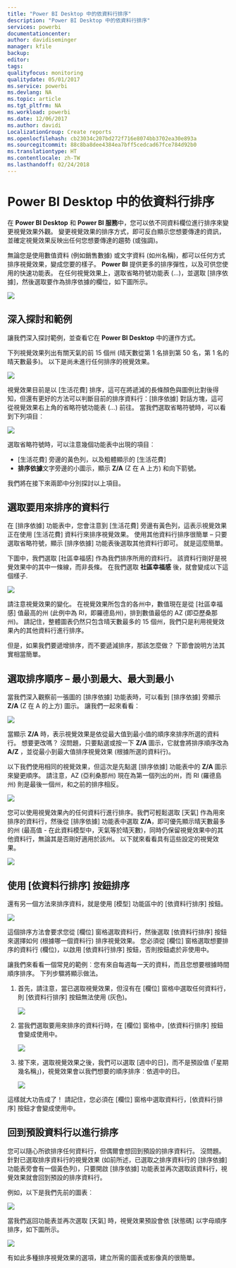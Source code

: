 ```yaml
---
title: "Power BI Desktop 中的依資料行排序"
description: "Power BI Desktop 中的依資料行排序"
services: powerbi
documentationcenter: 
author: davidiseminger
manager: kfile
backup: 
editor: 
tags: 
qualityfocus: monitoring
qualitydate: 05/01/2017
ms.service: powerbi
ms.devlang: NA
ms.topic: article
ms.tgt_pltfrm: NA
ms.workload: powerbi
ms.date: 12/06/2017
ms.author: davidi
LocalizationGroup: Create reports
ms.openlocfilehash: cb23034c207bd272f716e8074bb3702ea30e893a
ms.sourcegitcommit: 88c8ba8dee4384ea7bff5cedcad67fce784d92b0
ms.translationtype: HT
ms.contentlocale: zh-TW
ms.lasthandoff: 02/24/2018
---
```

# <a name="sort-by-column-in-power-bi-desktop"></a>Power BI Desktop 中的依資料行排序
在 **Power BI Desktop** 和 **Power BI 服務**中，您可以依不同資料欄位進行排序來變更視覺效果外觀。 變更視覺效果的排序方式，即可反白顯示您想要傳達的資訊，並確定視覺效果反映出任何您想要傳達的趨勢 (或強調)。

無論您是使用數值資料 (例如銷售數據) 或文字資料 (如州名稱)，都可以任何方式排序視覺效果，變成您要的樣子。  **Power BI** 提供更多的排序彈性，以及可供您使用的快速功能表。 在任何視覺效果上，選取省略符號功能表 (...)，並選取 [排序依據]，然後選取要作為排序依據的欄位，如下圖所示。

![](media/desktop-sort-by-column/sortbycolumn_2.png)

## <a name="more-depth-and-an-example"></a>深入探討和範例
讓我們深入探討範例，並查看它在 **Power BI Desktop** 中的運作方式。

下列視覺效果列出有關天氣的前 15 個州 (晴天數從第 1 名排到第 50 名，第 1 名的晴天數最多)。 以下是尚未進行任何排序的視覺效果。

![](media/desktop-sort-by-column/sortbycolumn_1.png)

視覺效果目前是以 [生活花費] 排序，這可在將遞減的長條顏色與圖例比對後得知，但還有更好的方法可以判斷目前的排序資料行：[排序依據] 對話方塊，這可從視覺效果右上角的省略符號功能表 (...) 前往。 當我們選取省略符號時，可以看到下列項目︰

![](media/desktop-sort-by-column/sortbycolumn_2.png)

選取省略符號時，可以注意幾個功能表中出現的項目︰

* [生活花費] 旁邊的黃色列，以及粗體顯示的 [生活花費]
* **排序依據**文字旁邊的小圖示，顯示 **Z/A** (Z 在 A 上方) 和向下箭號。

我們將在接下來兩節中分別探討以上項目。

## <a name="selecting-which-column-to-use-for-sorting"></a>選取要用來排序的資料行
在 [排序依據] 功能表中，您會注意到 [生活花費] 旁邊有黃色列，這表示視覺效果正在使用 [生活花費] 資料行來排序視覺效果。 使用其他資料行排序很簡單 – 只要選取省略符號，顯示 [排序依據] 功能表後選取其他資料行即可。 就是這麼簡單。

下圖中，我們選取 [社區幸福感] 作為我們排序所用的資料行。 該資料行剛好是視覺效果中的其中一條線，而非長條。 在我們選取 **社區幸福感** 後，就會變成以下這個樣子.

![](media/desktop-sort-by-column/sortbycolumn_3.png)

請注意視覺效果的變化。 在視覺效果所包含的各州中，數值現在是從 [社區幸福感] 值最高的州 (此例中為 RI，即羅德島州)，排到數值最低的 AZ (即亞歷桑那州)。 請記住，整體圖表仍然只包含晴天數最多的 15 個州，我們只是利用視覺效果內的其他資料行進行排序。

但是，如果我們要遞增排序，而不要遞減排序，那該怎麼做？ 下節會說明方法其實相當簡單。

## <a name="selecting-the-sort-order---smallest-to-largest-largest-to-smallest"></a>選取排序順序 – 最小到最大、最大到最小
當我們深入觀察前一張圖的 [排序依據] 功能表時，可以看到 [排序依據] 旁顯示 **Z/A** (Z 在 A 的上方) 圖示。 讓我們一起來看看：

![](media/desktop-sort-by-column/sortbycolumn_4.png)

當顯示 **Z/A** 時，表示視覺效果是依從最大值到最小值的順序來排序所選的資料行。 想要更改嗎？ 沒問題，只要點選或按一下 **Z/A** 圖示，它就會將排序順序改為 **A/Z** ，並從最小到最大值排序視覺效果 (根據所選的資料行)。

以下我們使用相同的視覺效果，但這次是先點選 [排序依據] 功能表中的 **Z/A** 圖示來變更順序。 請注意，AZ (亞利桑那州) 現在為第一個列出的州，而 RI (羅德島州) 則是最後一個州，和之前的排序相反。

![](media/desktop-sort-by-column/sortbycolumn_5.png)

您可以使用視覺效果內的任何資料行進行排序。我們可輕鬆選取 [天氣] 作為用來排序的資料行，然後從 [排序依據] 功能表中選取 **Z/A**，即可優先顯示晴天數最多的州 (最高值 - 在此資料模型中，天氣等於晴天數)，同時仍保留視覺效果中的其他資料行，無論其是否剛好適用於該州。 以下就來看看具有這些設定的視覺效果。

![](media/desktop-sort-by-column/sortbycolumn_6.png)

## <a name="sort-using-the-sort-by-column-button"></a>使用 [依資料行排序] 按鈕排序
還有另一個方法來排序資料，就是使用 [模型] 功能區中的 [依資料行排序] 按鈕。

![](media/desktop-sort-by-column/sortbycolumn_8.png)

這個排序方法會要求您從 [欄位] 窗格選取資料行，然後選取 [依資料行排序] 按鈕來選擇如何 (根據哪一個資料行) 排序視覺效果。 您必須從 [欄位] 窗格選取想要排序的資料行 (欄位)，以啟用 [依資料行排序] 按鈕，否則按鈕處於非使用中。

讓我們來看看一個常見的範例︰您有來自每週每一天的資料，而且您想要根據時間順序排序。 下列步驟將顯示做法。

1. 首先，請注意，當已選取視覺效果，但沒有在 [欄位] 窗格中選取任何資料行，則 [依資料行排序] 按鈕無法使用 (灰色)。
   
   ![](media/desktop-sort-by-column/sortbycolumn_9a.png)
2. 當我們選取要用來排序的資料行時，在 [欄位] 窗格中，[依資料行排序] 按鈕會變成使用中。
   
   ![](media/desktop-sort-by-column/sortbycolumn_10.png)
3. 接下來，選取視覺效果之後，我們可以選取 [週中的日]，而不是預設值 (「星期幾名稱」)，視覺效果會以我們想要的順序排序︰依週中的日。
   
   ![](media/desktop-sort-by-column/sortbycolumn_11.png)

這樣就大功告成了！ 請記住，您必須在 [欄位] 窗格中選取資料行，[依資料行排序] 按鈕才會變成使用中。

## <a name="getting-back-to-default-column-for-sorting"></a>回到預設資料行以進行排序
您可以隨心所欲排序任何資料行，但偶爾會想回到預設的排序資料行。 沒問題。 針對已選取排序資料行的視覺效果 (如前所述，已選取之排序資料行的 [排序依據] 功能表旁會有一個黃色列)，只要開啟 [排序依據] 功能表並再次選取該資料行，視覺效果就會回到預設的排序資料行。

例如，以下是我們先前的圖表︰

![](media/desktop-sort-by-column/sortbycolumn_6.png)

當我們返回功能表並再次選取 [天氣] 時，視覺效果預設會依 [狀態碼] 以字母順序排序，如下圖所示。

![](media/desktop-sort-by-column/sortbycolumn_7.png)

有如此多種排序視覺效果的選項，建立所需的圖表或影像真的很簡單。

